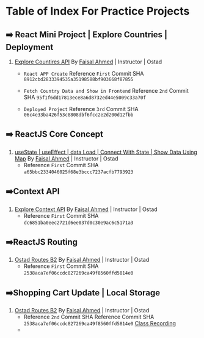 # Table of Index For Practice Projects
## ➡️ React Mini Project | Explore Countries | Deployment

1. [Explore Countires API](https://github.com/faisal2410/explore-countries.git) By [Faisal Ahmed](https://github.com/faisal2410)  | Instructor | Ostad
        
    - ```React APP Create``` Reference ```First``` Commit SHA ```8912cbd2833394535a35198588bf903668f87855```

    - ```Fetch Country Data and Show in Frontend``` Reference ```2nd``` Commit SHA ```95f1f6dd17813ece8a6d8732ed44e5009c33a70f```

    - ```Deployed Project``` Reference ```3rd``` Commit SHA ```06c4e33ba426f53c8808dbf6fcc2e2d200d12fbb```

## ➡️ ReactJS Core Concept
1. [useState | useEffect | data Load | Connect With State | Show Data Using Map](https://github.com/faisal2410/react-core-concept.git) By [Faisal Ahmed](https://github.com/faisal2410)  | Instructor | Ostad
   - Reference ```First``` Commit SHA ```a65bbc2334046025f68e3bccc7237acfb7793923```

## ➡️Context API
1. [Explore Context API](https://github.com/faisal2410/explore-context-api.git) By [Faisal Ahmed](https://github.com/faisal2410)  | Instructor | Ostad
   - Reference ```First``` Commit SHA ```dc6851ba0eec2721d6ee037d0c30e9ac6c5171a3```
## ➡️ReactJS Routing 
1. [Ostad Routes B2](https://github.com/faisal2410/ostad-routes-b2.git) By [Faisal Ahmed](https://github.com/faisal2410)  | Instructor | Ostad
   - Reference ```First``` Commit SHA ```2538aca7ef06ccdc827269ca49f8560ffd5814e0```
## ➡️Shopping Cart Update | Local Storage
1.  [Ostad Routes B2](https://github.com/faisal2410/ostad-routes-b2.git) By [Faisal Ahmed](https://github.com/faisal2410)  | Instructor | Ostad
      - Reference ```2nd``` Commit SHA Reference Commit SHA ```2538aca7ef06ccdc827269ca49f8560ffd5814e0```
      [Class Recording](https://ostad.app/recording/id/63dfd4e961cb541ff4980908)
      - 